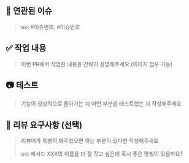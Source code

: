 ## 🧩 연관된 이슈

> ex) #이슈번호, #이슈번호

## ✅ 작업 내용

> 이번 PR에서 작업한 내용을 간략히 설명해주세요 (이미지 첨부 가능)
 
## 📷 테스트

> 기능이 정상적으로 돌아가는 지 어떤 부분을 테스트했는 지 작성해주세요

## 💬 리뷰 요구사항 (선택)

> 리뷰어가 특별히 봐주었으면 하는 부분이 있다면 작성해주세요
>
> ex) 메서드 XXX의 이름을 더 잘 짓고 싶은데 혹시 좋은 명칭이 있을까요?
